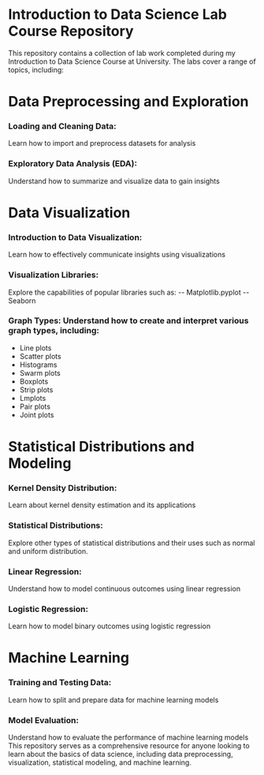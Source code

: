 # Introduction to Data Science Lab Course Repository
This repository contains a collection of lab work completed during my Introduction to Data Science Course at University. The labs cover a range of topics, including:

# Data Preprocessing and Exploration
### Loading and Cleaning Data:
Learn how to import and preprocess datasets for analysis
### Exploratory Data Analysis (EDA): 
Understand how to summarize and visualize data to gain insights
# Data Visualization
### Introduction to Data Visualization: 
Learn how to effectively communicate insights using visualizations
### Visualization Libraries: 
Explore the capabilities of popular libraries such as:
-- Matplotlib.pyplot
-- Seaborn
### Graph Types: Understand how to create and interpret various graph types, including:
* Line plots
* Scatter plots
* Histograms
* Swarm plots
* Boxplots
* Strip plots
* Lmplots
* Pair plots
* Joint plots
# Statistical Distributions and Modeling
### Kernel Density Distribution: 
Learn about kernel density estimation and its applications
### Statistical Distributions: 
Explore other types of statistical distributions and their uses such as normal and uniform distribution.
### Linear Regression: 
Understand how to model continuous outcomes using linear regression
### Logistic Regression: 
Learn how to model binary outcomes using logistic regression
# Machine Learning
### Training and Testing Data: 
Learn how to split and prepare data for machine learning models
### Model Evaluation: 
Understand how to evaluate the performance of machine learning models
This repository serves as a comprehensive resource for anyone looking to learn about the basics of data science, including data preprocessing, visualization, statistical modeling, and machine learning.
